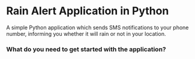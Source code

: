 # Rain Alert Application in Python <br>
A simple Python application which sends SMS notifications to your phone number, informing you whether it will rain or not in your location. <br>

### What do you need to get started with the application?
